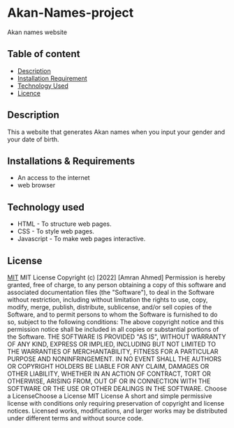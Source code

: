 # Akan-Names-project
Akan names website
## Table of content
+ [Description](#description)
+ [Installation Requirement](#Installation)
+ [Technology Used](#technology-used)
+ [Licence](#licence)
## Description
This a website that generates Akan names when you input your gender and your date of birth.
## Installations & Requirements
* An access to the internet
* web browser
## Technology used
* HTML   - To structure web pages.
* CSS  -  To style web pages.
* Javascript - To make web pages interactive.
## License
[MIT](https://choosealicense.com/licenses/mit/)
MIT License
Copyright (c) [2022] [Amran Ahmed]
Permission is hereby granted, free of charge, to any person obtaining a copy
of this software and associated documentation files (the "Software"), to deal
in the Software without restriction, including without limitation the rights
to use, copy, modify, merge, publish, distribute, sublicense, and/or sell
copies of the Software, and to permit persons to whom the Software is
furnished to do so, subject to the following conditions:
The above copyright notice and this permission notice shall be included in all
copies or substantial portions of the Software.
THE SOFTWARE IS PROVIDED "AS IS", WITHOUT WARRANTY OF ANY KIND, EXPRESS OR
IMPLIED, INCLUDING BUT NOT LIMITED TO THE WARRANTIES OF MERCHANTABILITY,
FITNESS FOR A PARTICULAR PURPOSE AND NONINFRINGEMENT. IN NO EVENT SHALL THE
AUTHORS OR COPYRIGHT HOLDERS BE LIABLE FOR ANY CLAIM, DAMAGES OR OTHER
LIABILITY, WHETHER IN AN ACTION OF CONTRACT, TORT OR OTHERWISE, ARISING FROM,
OUT OF OR IN CONNECTION WITH THE SOFTWARE OR THE USE OR OTHER DEALINGS IN THE
SOFTWARE.
Choose a LicenseChoose a License
MIT License
A short and simple permissive license with conditions only requiring preservation of copyright and license notices. Licensed works, modifications, and larger works may be distributed under different terms and without source code.
